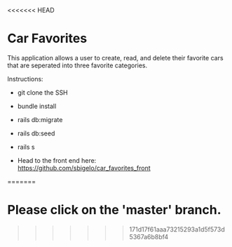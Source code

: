 <<<<<<< HEAD
# Car Favorites

This application allows a user to create, read, and delete their favorite cars that are seperated into three favorite categories. 

Instructions:

* git clone the SSH

* bundle install

* rails db:migrate

* rails db:seed

* rails s

* Head to the front end here: https://github.com/sbigelo/car_favorites_front

=======
# Please click on the 'master' branch.
>>>>>>> 171d17f61aaa73215293a1d5f573d5367a6b8bf4
